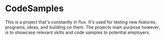 CodeSamples
===========
This is a project that's constantly in flux. It's used for testing new features, programs, ideas, and building on them. 
The projects main purpose however, is to showcase relevant skills and code samples to potential employers.
